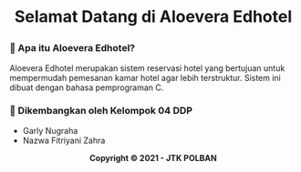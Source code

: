 # <p align="center"><b>Selamat Datang di Aloevera Edhotel</b></p>


### 🤔 Apa itu Aloevera Edhotel?

Aloevera Edhotel merupakan sistem reservasi hotel yang bertujuan untuk mempermudah pemesanan kamar hotel agar lebih terstruktur. Sistem ini dibuat dengan bahasa pemprograman C.

### 🧑 Dikembangkan oleh Kelompok 04 DDP

- Garly Nugraha
- Nazwa Fitriyani Zahra

<p align="center"><b>Copyright © 2021 - JTK POLBAN</b></p>
